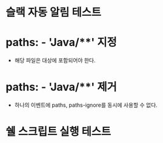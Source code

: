 # 슬랙 자동 알림 테스트

# paths: - 'Java/**' 지정
* 해당 파일은 대상에 포함되어야 한다.

# paths: - 'Java/**' 제거
* 하나의 이벤트에 paths, paths-ignore를 동시에 사용할 수 없다.

# 쉘 스크립트 실행 테스트